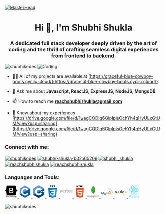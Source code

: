 [![MasterHead](https://drive.google.com/drive/u/1/folders/1_xQGWeB0Yn8DKaQbV7pcMmLa91FQrCkk)](https://graceful-blue-cowboy-boots.cyclic.cloud/)

<h1 align="center">Hi 👋, I'm Shubhi Shukla</h1>
<h3 align="center">A dedicated full stack developer deeply driven by the art of coding and the thrill of crafting seamless digital experiences from frontend to backend.</h3>

<img align="right" alt="Coding" width="400" src="https://www.google.co.in/url?sa=i&url=https%3A%2F%2Fwww.webmechanix.com%2Fmy-first-year-as-a-female-web-developer-at-webmechanix%2F&psig=AOvVaw0PlFqhthwDBx6NVvjKDJsw&ust=1695292515614000&source=images&cd=vfe&opi=89978449&ved=0CBAQjRxqFwoTCKi4pfP-uIEDFQAAAAAdAAAAABAE">

<p align="left"> <img src="https://komarev.com/ghpvc/?username=shubhikodes&label=Profile%20views&color=0e75b6&style=flat" alt="shubhikodes" /> </p>

- 👨‍💻 All of my projects are available at [https://graceful-blue-cowboy-boots.cyclic.cloud/](https://graceful-blue-cowboy-boots.cyclic.cloud/)

- 💬 Ask me about **Javascript, ReactJS, ExpressJS, NodeJS, MongoDB**

- 📫 How to reach me **reachshubhishukla@gmail.com**

- 📄 Know about my experiences [https://drive.google.com/file/d/1wagCODIq6GlplpisOchYh4qHyULxGtUM/view?usp=sharing](https://drive.google.com/file/d/1wagCODIq6GlplpisOchYh4qHyULxGtUM/view?usp=sharing)

<h3 align="left">Connect with me:</h3>
<p align="left">
<a href="https://dev.to/shubhikodes" target="blank"><img align="center" src="https://raw.githubusercontent.com/rahuldkjain/github-profile-readme-generator/master/src/images/icons/Social/devto.svg" alt="shubhikodes" height="30" width="40" /></a>
<a href="https://linkedin.com/in/shubhi-shukla-b02b65209" target="blank"><img align="center" src="https://raw.githubusercontent.com/rahuldkjain/github-profile-readme-generator/master/src/images/icons/Social/linked-in-alt.svg" alt="shubhi-shukla-b02b65209" height="30" width="40" /></a>
<a href="https://www.codechef.com/users/shubhi_shukla" target="blank"><img align="center" src="https://cdn.jsdelivr.net/npm/simple-icons@3.1.0/icons/codechef.svg" alt="shubhi_shukla" height="30" width="40" /></a>
<a href="https://www.leetcode.com/reachshubhishukla" target="blank"><img align="center" src="https://raw.githubusercontent.com/rahuldkjain/github-profile-readme-generator/master/src/images/icons/Social/leet-code.svg" alt="reachshubhishukla" height="30" width="40" /></a>
<a href="https://auth.geeksforgeeks.org/user/reachshubhishukla" target="blank"><img align="center" src="https://raw.githubusercontent.com/rahuldkjain/github-profile-readme-generator/master/src/images/icons/Social/geeks-for-geeks.svg" alt="reachshubhishukla" height="30" width="40" /></a>
</p>

<h3 align="left">Languages and Tools:</h3>
<p align="left"> <a href="https://getbootstrap.com" target="_blank" rel="noreferrer"> <img src="https://raw.githubusercontent.com/devicons/devicon/master/icons/bootstrap/bootstrap-plain-wordmark.svg" alt="bootstrap" width="40" height="40"/> </a> <a href="https://www.cprogramming.com/" target="_blank" rel="noreferrer"> <img src="https://raw.githubusercontent.com/devicons/devicon/master/icons/c/c-original.svg" alt="c" width="40" height="40"/> </a> <a href="https://www.w3schools.com/cpp/" target="_blank" rel="noreferrer"> <img src="https://raw.githubusercontent.com/devicons/devicon/master/icons/cplusplus/cplusplus-original.svg" alt="cplusplus" width="40" height="40"/> </a> <a href="https://www.w3schools.com/css/" target="_blank" rel="noreferrer"> <img src="https://raw.githubusercontent.com/devicons/devicon/master/icons/css3/css3-original-wordmark.svg" alt="css3" width="40" height="40"/> </a> <a href="https://expressjs.com" target="_blank" rel="noreferrer"> <img src="https://raw.githubusercontent.com/devicons/devicon/master/icons/express/express-original-wordmark.svg" alt="express" width="40" height="40"/> </a> <a href="https://www.w3.org/html/" target="_blank" rel="noreferrer"> <img src="https://raw.githubusercontent.com/devicons/devicon/master/icons/html5/html5-original-wordmark.svg" alt="html5" width="40" height="40"/> </a> <a href="https://www.mongodb.com/" target="_blank" rel="noreferrer"> <img src="https://raw.githubusercontent.com/devicons/devicon/master/icons/mongodb/mongodb-original-wordmark.svg" alt="mongodb" width="40" height="40"/> </a> <a href="https://www.mysql.com/" target="_blank" rel="noreferrer"> <img src="https://raw.githubusercontent.com/devicons/devicon/master/icons/mysql/mysql-original-wordmark.svg" alt="mysql" width="40" height="40"/> </a> <a href="https://nodejs.org" target="_blank" rel="noreferrer"> <img src="https://raw.githubusercontent.com/devicons/devicon/master/icons/nodejs/nodejs-original-wordmark.svg" alt="nodejs" width="40" height="40"/> </a> <a href="https://reactjs.org/" target="_blank" rel="noreferrer"> <img src="https://raw.githubusercontent.com/devicons/devicon/master/icons/react/react-original-wordmark.svg" alt="react" width="40" height="40"/> </a> </p>

<p><img align="center" src="https://github-readme-stats.vercel.app/api/top-langs?username=shubhikodes&show_icons=true&locale=en&layout=compact" alt="shubhikodes" /></p>
